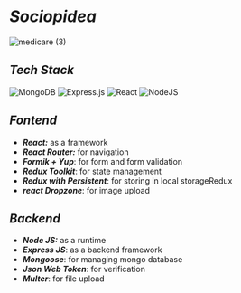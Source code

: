 # _Sociopidea_

![medicare (3)](https://user-images.githubusercontent.com/91872149/218698623-9a13a1be-7ec5-4c06-80c8-f00d1e302e9e.png)

## _Tech Stack_
![MongoDB](https://img.shields.io/badge/MongoDB-%234ea94b.svg?style=for-the-badge&logo=mongodb&logoColor=white)
![Express.js](https://img.shields.io/badge/express.js-%23404d59.svg?style=for-the-badge&logo=express&logoColor=%2361DAFB)
![React](https://img.shields.io/badge/react-%2320232a.svg?style=for-the-badge&logo=react&logoColor=%2361DAFB)
![NodeJS](https://img.shields.io/badge/node.js-6DA55F?style=for-the-badge&logo=node.js&logoColor=white)

## _Fontend_

- <b>_React:_</b> as a framework
- <b>_React Router:_</b> for navigation
- <b>_Formik + Yup_</b>: for form and form validation
- <b>_Redux Toolkit_</b>: for state management
- <b>_Redux with Persistent_</b>: for storing in local storageRedux
- <b>_react Dropzone_</b>: for image upload

## _Backend_

- <b>_Node JS:_</b> as a runtime
- <b>_Express JS_</b>: as a backend framework
- <b>_Mongoose_</b>: for managing mongo database
- <b>_Json Web Token_</b>: for verification
- <b>_Multer_</b>: for file upload

